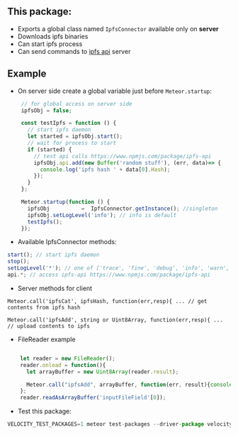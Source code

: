 ## This package:
 * Exports a global class named `IpfsConnector` available only on **server**
 * Downloads ipfs binaries
 * Can start ipfs process
 * Can send commands  to [ipfs api](https://ipfs.io/docs/api/) server

## Example

 * On server side create a global variable just before `Meteor.startup`:

   ```javascript
	// for global access on server side
	ipfsObj = false;

	const testIpfs = function () {
	  // start ipfs daemon
	  let started = ipfsObj.start();
	  // wait for process to start
	  if (started) {
	    // test api calls https://www.npmjs.com/package/ipfs-api
	    ipfsObj.api.add(new Buffer('random stuff'), (err, data)=> {
	      console.log('ipfs hash ' + data[0].Hash);
	    });
	  }
	};

	Meteor.startup(function () {
	  ipfsObj          =  IpfsConnector.getInstance(); //singleton
	  ipfsObj.setLogLevel('info'); // info is default
	  testIpfs();
	});
   ```
 * Available IpfsConnector methods:

 ```javascript
 start(); // start ipfs daemon
 stop();
 setLogLevel('*'); // one of ['trace', 'fine', 'debug', 'info', 'warn', 'error']
 api.*; // access ipfs-api https://www.npmjs.com/package/ipfs-api
 ```
 * Server methods for client

 ```
 Meteor.call('ipfsCat', ipfsHash, function(err,resp){ ... // get contents from ipfs hash

 Meteor.call('ipfsAdd', string or Uint8Array, function(err,resp){ ... // upload contents to ipfs
 ```
 * FileReader example

```javascript

    let reader = new FileReader();
    reader.onload = function(){
      let arrayBuffer = new Uint8Array(reader.result);

      Meteor.call("ipfsAdd", arrayBuffer, function(err, result){console.log("ipfs hash ",result);});
    };
    reader.readAsArrayBuffer('inputFileField'[0]);
```

 * Test this package:

 ```javascript
 VELOCITY_TEST_PACKAGES=1 meteor test-packages --driver-package velocity:html-reporter akasha:meteor-ipfs
 ```
